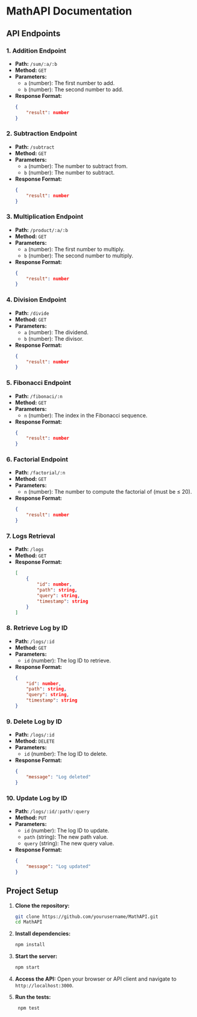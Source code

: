 # MathAPI Documentation

## API Endpoints

### 1. Addition Endpoint
- **Path:** `/sum/:a/:b`
- **Method:** `GET`
- **Parameters:**
    - `a` (number): The first number to add.
    - `b` (number): The second number to add.
- **Response Format:**
    ```json
    {
        "result": number
    }
    ```

### 2. Subtraction Endpoint
- **Path:** `/subtract`
- **Method:** `GET`
- **Parameters:**
    - `a` (number): The number to subtract from.
    - `b` (number): The number to subtract.
- **Response Format:**
    ```json
    {
        "result": number
    }
    ```

### 3. Multiplication Endpoint
- **Path:** `/product/:a/:b`
- **Method:** `GET`
- **Parameters:**
    - `a` (number): The first number to multiply.
    - `b` (number): The second number to multiply.
- **Response Format:**
    ```json
    {
        "result": number
    }
    ```

### 4. Division Endpoint
- **Path:** `/divide`
- **Method:** `GET`
- **Parameters:**
    - `a` (number): The dividend.
    - `b` (number): The divisor.
- **Response Format:**
    ```json
    {
        "result": number
    }
    ```

### 5. Fibonacci Endpoint
- **Path:** `/fibonaci/:n`
- **Method:** `GET`
- **Parameters:**
    - `n` (number): The index in the Fibonacci sequence.
- **Response Format:**
    ```json
    {
        "result": number
    }
    ```

### 6. Factorial Endpoint
- **Path:** `/factorial/:n`
- **Method:** `GET`
- **Parameters:**
    - `n` (number): The number to compute the factorial of (must be ≤ 20).
- **Response Format:**
    ```json
    {
        "result": number
    }
    ```

### 7. Logs Retrieval
- **Path:** `/logs`
- **Method:** `GET`
- **Response Format:**
    ```json
    [
        {
            "id": number,
            "path": string,
            "query": string,
            "timestamp": string
        }
    ]
    ```

### 8. Retrieve Log by ID
- **Path:** `/logs/:id`
- **Method:** `GET`
- **Parameters:**
    - `id` (number): The log ID to retrieve.
- **Response Format:**
    ```json
    {
        "id": number,
        "path": string,
        "query": string,
        "timestamp": string
    }
    ```

### 9. Delete Log by ID
- **Path:** `/logs/:id`
- **Method:** `DELETE`
- **Parameters:**
    - `id` (number): The log ID to delete.
- **Response Format:**
    ```json
    {
        "message": "Log deleted"
    }
    ```

### 10. Update Log by ID
- **Path:** `/logs/:id/:path/:query`
- **Method:** `PUT`
- **Parameters:**
    - `id` (number): The log ID to update.
    - `path` (string): The new path value.
    - `query` (string): The new query value.
- **Response Format:**
    ```json
    {
        "message": "Log updated"
    }
    ```

## Project Setup

1. **Clone the repository:**
     ```sh
     git clone https://github.com/yourusername/MathAPI.git
     cd MathAPI
     ```

2. **Install dependencies:**
     ```sh
     npm install
     ```

3. **Start the server:**
     ```sh
     npm start
     ```

4. **Access the API:**
     Open your browser or API client and navigate to `http://localhost:3000`.

5. **Run the tests:**
    ```sh
     npm test
     ```

